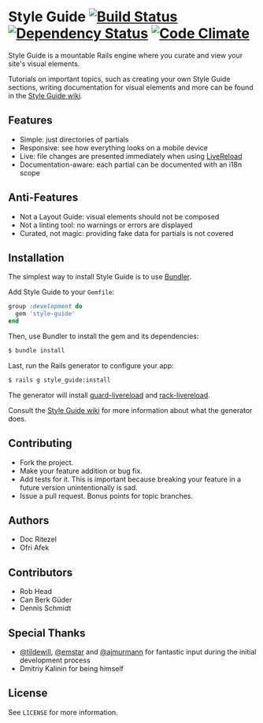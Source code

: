 Style Guide [![Build Status](https://secure.travis-ci.org/pivotalexperimental/style-guide.png?branch=master)](https://travis-ci.org/pivotalexperimental/style-guide) [![Dependency Status](https://gemnasium.com/pivotalexperimental/style-guide.png)](https://gemnasium.com/pivotalexperimental/style-guide) [![Code Climate](https://codeclimate.com/badge.png)](https://codeclimate.com/github/pivotalexperimental/style-guide)
===

Style Guide is a mountable Rails engine where you curate and view your site's visual elements.

Tutorials on important topics, such as creating your own Style Guide sections, writing documentation for visual elements and more can be found in the [Style Guide wiki](https://github.com/pivotalexperimental/style-guide/wiki).


Features
--------

* Simple: just directories of partials
* Responsive: see how everything looks on a mobile device
* Live: file changes are presented immediately when using [LiveReload](http://livereload.com)
* Documentation-aware: each partial can be documented with an i18n scope


Anti-Features
-------------

* Not a Layout Guide: visual elements should not be composed
* Not a linting tool: no warnings or errors are displayed
* Curated, not magic: providing fake data for partials is not covered


Installation
------------

The simplest way to install Style Guide is to use [Bundler](http://gembundler.com).

Add Style Guide to your `Gemfile`:

```ruby
group :development do
  gem 'style-guide'
end
```

Then, use Bundler to install the gem and its dependencies:

```bash
$ bundle install
```

Last, run the Rails generator to configure your app:

```bash
$ rails g style_guide:install
```

The generator will install [guard-livereload](https://github.com/guard/guard-livereload) and [rack-livereload](https://github.com/johnbintz/rack-livereload).

Consult the [Style Guide wiki](https://github.com/pivotalexperimental/style-guide/wiki) for more information about what the generator does.


Contributing
------------

* Fork the project.
* Make your feature addition or bug fix.
* Add tests for it. This is important because breaking your feature in a future version unintentionally is sad.
* Issue a pull request. Bonus points for topic branches.


Authors
-------

* Doc Ritezel
* Ofri Afek


Contributors
------------

* Rob Head
* Can Berk Güder
* Dennis Schmidt


Special Thanks
--------------

* [@tildewill](https://twitter.com/TildeWill), [@emstar](https://twitter.com/emstar) and [@ajmurmann](https://twitter.com/ajmurmann) for fantastic input during the initial development process
* Dmitriy Kalinin for being himself


License
-------

See `LICENSE` for more information.
